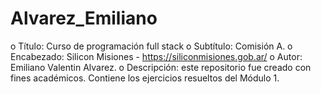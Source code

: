 # Alvarez_Emiliano

o Título: Curso de programación full stack
o Subtítulo: Comisión A.
o Encabezado: Silicon Misiones - https://siliconmisiones.gob.ar/
o Autor: Emiliano Valentin Alvarez.
o Descripción: este repositorio fue creado con fines académicos. Contiene los ejercicios
resueltos del Módulo 1.
